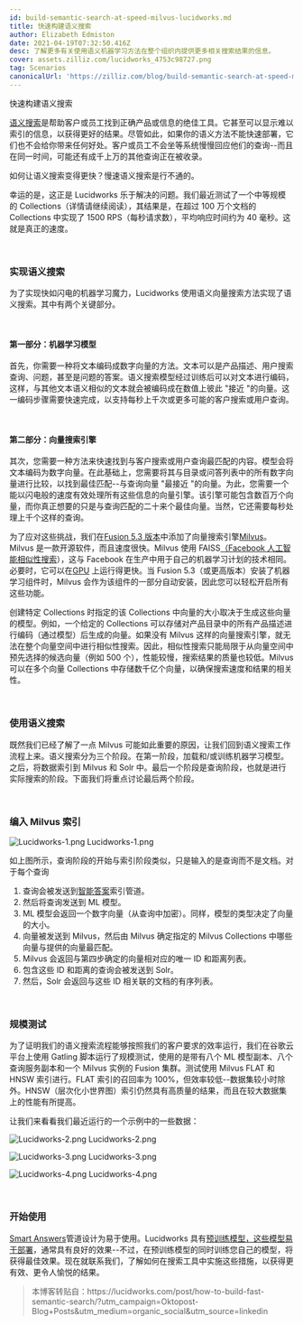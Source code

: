 ```yaml
---
id: build-semantic-search-at-speed-milvus-lucidworks.md
title: 快速构建语义搜索
author: Elizabeth Edmiston
date: 2021-04-19T07:32:50.416Z
desc: 了解更多有关使用语义机器学习方法在整个组织内提供更多相关搜索结果的信息。
cover: assets.zilliz.com/lucidworks_4753c98727.png
tag: Scenarios
canonicalUrl: 'https://zilliz.com/blog/build-semantic-search-at-speed-milvus-lucidworks'
---
```

<custom-h1>快速构建语义搜索</custom-h1><p><a href="https://lucidworks.com/post/what-is-semantic-search/">语义搜索</a>是帮助客户或员工找到正确产品或信息的绝佳工具。它甚至可以显示难以索引的信息，以获得更好的结果。尽管如此，如果你的语义方法不能快速部署，它们也不会给你带来任何好处。客户或员工不会坐等系统慢慢回应他们的查询--而且在同一时间，可能还有成千上万的其他查询正在被收录。</p>
<p>如何让语义搜索变得更快？慢速语义搜索是行不通的。</p>
<p>幸运的是，这正是 Lucidworks 乐于解决的问题。我们最近测试了一个中等规模的 Collections（详情请继续阅读），其结果是，在超过 100 万个文档的 Collections 中实现了 1500 RPS（每秒请求数），平均响应时间约为 40 毫秒。这就是真正的速度。</p>
<p><br/></p>
<h3 id="Implementing-Semantic-Search" class="common-anchor-header">实现语义搜索</h3><p>为了实现快如闪电的机器学习魔力，Lucidworks 使用语义向量搜索方法实现了语义搜索。其中有两个关键部分。</p>
<p><br/></p>
<h4 id="Part-One-The-Machine-Learning-Model" class="common-anchor-header">第一部分：机器学习模型</h4><p>首先，你需要一种将文本编码成数字向量的方法。文本可以是产品描述、用户搜索查询、问题，甚至是问题的答案。语义搜索模型经过训练后可以对文本进行编码，这样，与其他文本语义相似的文本就会被编码成在数值上彼此 "接近 "的向量。这一编码步骤需要快速完成，以支持每秒上千次或更多可能的客户搜索或用户查询。</p>
<p><br/></p>
<h4 id="Part-Two-The-Vector-Search-Engine" class="common-anchor-header">第二部分：向量搜索引擎</h4><p>其次，您需要一种方法来快速找到与客户搜索或用户查询最匹配的内容。模型会将文本编码为数字向量。在此基础上，您需要将其与目录或问答列表中的所有数字向量进行比较，以找到最佳匹配--与查询向量 "最接近 "的向量。为此，您需要一个能以闪电般的速度有效处理所有这些信息的向量引擎。该引擎可能包含数百万个向量，而你真正想要的只是与查询匹配的二十来个最佳向量。当然，它还需要每秒处理上千个这样的查询。</p>
<p>为了应对这些挑战，我们在<a href="https://lucidworks.com/post/enhance-personalization-efforts-with-new-features-in-fusion/">Fusion 5.3 版本</a>中添加了向量搜索引擎<a href="https://doc.lucidworks.com/fusion/5.3/8821/milvus">Milvus</a>。Milvus 是一款开源软件，而且速度很快。Milvus 使用 FAISS<a href="https://ai.facebook.com/tools/faiss/">（Facebook 人工智能相似性搜索</a>），这与 Facebook 在生产中用于自己的机器学习计划的技术相同。必要时，它可以在<a href="https://en.wikipedia.org/wiki/Graphics_processing_unit">GPU</a> 上运行得更快。当 Fusion 5.3（或更高版本）安装了机器学习组件时，Milvus 会作为该组件的一部分自动安装，因此您可以轻松开启所有这些功能。</p>
<p>创建特定 Collections 时指定的该 Collections 中向量的大小取决于生成这些向量的模型。例如，一个给定的 Collections 可以存储对产品目录中的所有产品描述进行编码（通过模型）后生成的向量。如果没有 Milvus 这样的向量搜索引擎，就无法在整个向量空间中进行相似性搜索。因此，相似性搜索只能局限于从向量空间中预先选择的候选向量（例如 500 个），性能较慢，搜索结果的质量也较低。Milvus 可以在多个向量 Collections 中存储数千亿个向量，以确保搜索速度和结果的相关性。</p>
<p><br/></p>
<h3 id="Using-Semantic-Search" class="common-anchor-header">使用语义搜索</h3><p>既然我们已经了解了一点 Milvus 可能如此重要的原因，让我们回到语义搜索工作流程上来。语义搜索分为三个阶段。在第一阶段，加载和/或训练机器学习模型。之后，将数据索引到 Milvus 和 Solr 中。最后一个阶段是查询阶段，也就是进行实际搜索的阶段。下面我们将重点讨论最后两个阶段。</p>
<p><br/></p>
<h3 id="Indexing-into-Milvus" class="common-anchor-header">编入 Milvus 索引</h3><p>
  
   <span class="img-wrapper"> <img translate="no" src="https://assets.zilliz.com/Lucidworks_1_47a9221723.png" alt="Lucidworks-1.png" class="doc-image" id="lucidworks-1.png" />
   </span> <span class="img-wrapper"> <span>Lucidworks-1.png</span> </span></p>
<p>如上图所示，查询阶段的开始与索引阶段类似，只是输入的是查询而不是文档。对于每个查询</p>
<ol>
<li>查询会被发送到<a href="https://lucidworks.com/products/smart-answers/">智能答案</a>索引管道。</li>
<li>然后将查询发送到 ML 模型。</li>
<li>ML 模型会返回一个数字向量（从查询中加密）。同样，模型的类型决定了向量的大小。</li>
<li>向量被发送到 Milvus，然后由 Milvus 确定指定的 Milvus Collections 中哪些向量与提供的向量最匹配。</li>
<li>Milvus 会返回与第四步确定的向量相对应的唯一 ID 和距离列表。</li>
<li>包含这些 ID 和距离的查询会被发送到 Solr。</li>
<li>然后，Solr 会返回与这些 ID 相关联的文档的有序列表。</li>
</ol>
<p><br/></p>
<h3 id="Scale-Testing" class="common-anchor-header">规模测试</h3><p>为了证明我们的语义搜索流程能够按照我们的客户要求的效率运行，我们在谷歌云平台上使用 Gatling 脚本运行了规模测试，使用的是带有八个 ML 模型副本、八个查询服务副本和一个 Milvus 实例的 Fusion 集群。测试使用 Milvus FLAT 和 HNSW 索引进行。FLAT 索引的召回率为 100%，但效率较低--数据集较小时除外。HNSW（层次化小世界图）索引仍然具有高质量的结果，而且在较大数据集上的性能有所提高。</p>
<p>让我们来看看我们最近运行的一个示例中的一些数据：</p>
<p>
  
   <span class="img-wrapper"> <img translate="no" src="https://assets.zilliz.com/Lucidworks_2_3162113560.png" alt="Lucidworks-2.png" class="doc-image" id="lucidworks-2.png" />
   </span> <span class="img-wrapper"> <span>Lucidworks-2.png</span> </span></p>
<p>
  
   <span class="img-wrapper"> <img translate="no" src="https://assets.zilliz.com/Lucidworks_3_3dc17f0ed8.png" alt="Lucidworks-3.png" class="doc-image" id="lucidworks-3.png" />
   </span> <span class="img-wrapper"> <span>Lucidworks-3.png</span> </span></p>
<p>
  
   <span class="img-wrapper"> <img translate="no" src="https://assets.zilliz.com/Lucidworks_4_8a6edd2f59.png" alt="Lucidworks-4.png" class="doc-image" id="lucidworks-4.png" />
   </span> <span class="img-wrapper"> <span>Lucidworks-4.png</span> </span></p>
<p><br/></p>
<h3 id="Getting-Started" class="common-anchor-header">开始使用</h3><p><a href="https://lucidworks.com/products/smart-answers/">Smart Answers</a>管道设计为易于使用。Lucidworks 具有<a href="https://doc.lucidworks.com/how-to/734/set-up-a-pre-trained-cold-start-model-for-smart-answers">预训练模型，这些模型易于部署</a>，通常具有良好的效果--不过，在预训练模型的同时训练您自己的模型，将获得最佳效果。现在就联系我们，了解如何在搜索工具中实施这些措施，以获得更有效、更令人愉悦的结果。</p>
<blockquote>
<p>本博客转贴自：https://lucidworks.com/post/how-to-build-fast-semantic-search/?utm_campaign=Oktopost-Blog+Posts&amp;utm_medium=organic_social&amp;utm_source=linkedin</p>
</blockquote>
